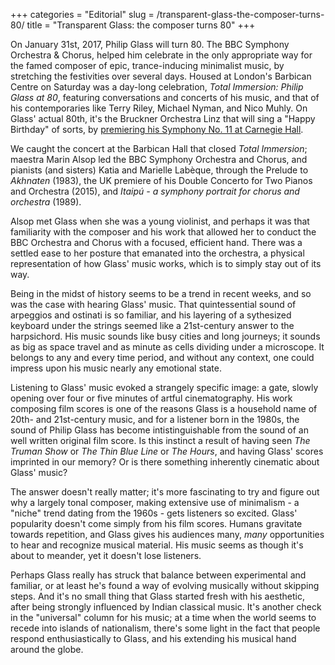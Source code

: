 +++
categories = "Editorial"
slug = /transparent-glass-the-composer-turns-80/
title = "Transparent Glass: the composer turns 80"
+++

On January 31st, 2017, Philip Glass will turn 80. The BBC Symphony Orchestra & Chorus, helped him celebrate in the only appropriate way for the famed composer of epic, trance-inducing minimalist music, by stretching the festivities over several days. Housed at London's Barbican Centre on Saturday was a day-long celebration, *Total Immersion: Philip Glass at 80*, featuring conversations and concerts of his music, and that of his contemporaries like Terry Riley, Michael Nyman, and Nico Muhly. On Glass' actual 80th, it's the Bruckner Orchestra Linz that will sing a "Happy Birthday" of sorts, by [premiering his Symphony No. 11 at Carnegie Hall](http://www.carnegiehall.org/Calendar/2017/1/31/0730/PM/Bruckner-Orchestra-Linz/).

We caught the concert at the Barbican Hall that closed *Total Immersion*; maestra Marin Alsop led the BBC Symphony Orchestra and Chorus, and pianists (and sisters) Katia and Marielle Labèque, through the Prelude to *Akhnaten* (1983), the UK premiere of his Double Concerto for Two Pianos and Orchestra (2015), and *Itaipú - a symphony portrait for chorus and orchestra* (1989).

Alsop met Glass when she was a young violinist, and perhaps it was that familiarity with the composer and his work that allowed her to conduct the BBC Orchestra and Chorus with a focused, efficient hand. There was a settled ease to her posture that emanated into the orchestra, a physical representation of how Glass' music works, which is to simply stay out of its way.

Being in the midst of history seems to be a trend in recent weeks, and so was the case with hearing Glass' music. That quintessential sound of arpeggios and ostinati is so familiar, and his layering of a sythesized keyboard under the strings seemed like a 21st-century answer to the harpsichord. His music sounds like busy cities and long journeys; it sounds as big as space travel and as minute as cells dividing under a microscope. It belongs to any and every time period, and without any context, one could impress upon his music nearly any emotional state.

Listening to Glass' music evoked a strangely specific image: a gate, slowly opening over four or five minutes of artful cinematography. His work composing film scores is one of the reasons Glass is a household name of 20th- and 21st-century music, and for a listener born in the 1980s, the sound of Philip Glass has become intistinguishable from the sound of an well written original film score. Is this instinct a result of having seen *The Truman Show* or *The Thin Blue Line* or *The Hours*, and having Glass' scores imprinted in our memory? Or is there something inherently cinematic about Glass' music? 

The answer doesn't really matter; it's more fascinating to try and figure out why a largely tonal composer, making extensive use of minimalism - a "niche" trend dating from the 1960s - gets listeners so excited. Glass' popularity doesn't come simply from his film scores. Humans gravitate towards repetition, and Glass gives his audiences many, *many* opportunities to hear and recognize musical material. His music seems as though it's about to meander, yet it doesn't lose listeners. 

Perhaps Glass really has struck that balance between experimental and familiar, or at least he's found a way of evolving musically without skipping steps. And it's no small thing that Glass started fresh with his aesthetic, after being strongly influenced by Indian classical music. It's another check in the "universal" column for his music; at a time when the world seems to recede into islands of nationalism, there's some light in the fact that people respond enthusiastically to Glass, and his extending his musical hand around the globe.
